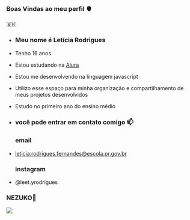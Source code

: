 ### Boas Vindas ao meu perfil 🫀

🇧🇷

- ### Meu nome é Letícia Rodrigues

- Tenho 16 anos 
- Estou estudando na [Alura](https://www.alura.com.br)
- Estou me desenvolvendo na linguagem javascript
- Utilizo esse espaço para minha organização e compartilhamento de meus projetos desenvolvidos
- Estudo no primeiro ano do ensino médio

- ### você pode entrar em contato comigo 📫
     ### email

- leticia.rodrigues.fernandes@escola.pr.gov.br

    ### instagram 
  
- @leet.yrodrigues

  

### NEZUKO💮


![](https://media.tenor.com/syL62uUkzwMAAAAd/nezuko-nezuko-kamado.gif)
  
